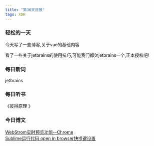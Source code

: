 ```yaml
---
title: "第36天日报"
tags: XDH  
---
```


### 轻松的一天

今天写了一些博客,关于vue的基础内容

看了一些关于jetbrains的使用技巧,可能我们都欠jetbrains一个,正本授权吧!

### 每日新词
jetbrains

### 每日听书
《彼得原理 》

### 今日博文
[WebStrom实时预览功能--Chrome](https://victorfengming.github.io/2019/09/18/webstrom-view-chrome/)  
[Sublime运行代码 open in browser快捷键设置](https://victorfengming.github.io/2019/09/18/sublime-openinbrowser/)